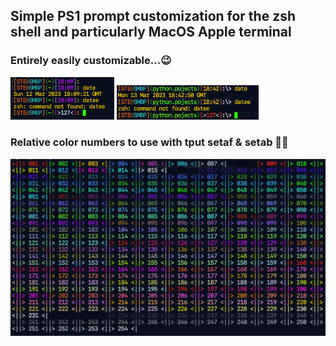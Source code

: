 ## Simple PS1 prompt customization for the zsh shell and particularly MacOS Apple terminal<br />
### Entirely easily customizable...😉
<img src="https://github.com/Stephen-Harold/zsh_PS1/blob/ffadb38893fb802b0045a5efc05a28270020e6a5/Prompt%20with%20more%20colors.png" width=33% />   <img src="https://github.com/Stephen-Harold/zsh_PS1/blob/6d7ce7582cffdcb7236c44ff075938de5a36391a/PS1-ErrorScreenshot.png" width=45% />
<br />
### Relative color numbers to use with tput setaf & setab 🍏🍎
<img src="https://github.com/Stephen-Harold/zsh_PS1/blob/ffadb38893fb802b0045a5efc05a28270020e6a5/tput%20color%20numbers.png" />

